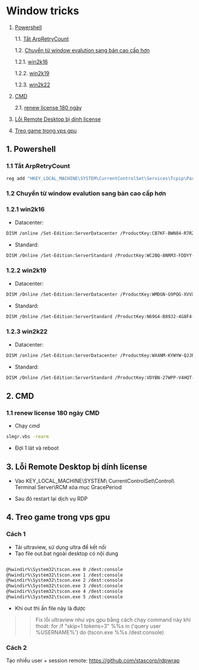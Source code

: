 # Window tricks

1. [Powershell](#Powershell)

    1.1. [Tắt ArpRetryCount](#offArpRetryCount)

    1.2. [Chuyển từ window evalution sang bản cao cấp hơn](#up-evalution)

    1.2.1. [win2k16](#win2k16)

    1.2.2. [win2k19](#win2k19)

    1.2.3. [win2k22](#win2k22)

2. [CMD](#CMD)

    2.1. [renew license 180 ngày](#renew-win-lic)

3. [Lỗi Remote Desktop bị dính license](#remote-lic)

4. [Treo game trong vps gpu](#treogamegpu)

## 1. Powershell <a name="Powershell"></a>

### 1.1 Tắt ArpRetryCount <a name="offArpRetryCount"></a>

```bash
reg add "HKEY_LOCAL_MACHINE\SYSTEM\CurrentControlSet\Services\Tcpip\Parameters" /v ArpRetryCount /t REG_QWORD /d 0 /f
```

### 1.2 Chuyển từ window evalution sang bản cao cấp hơn <a name="up-evalution"></a>

### 1.2.1 win2k16 <a name="win2k16"></a>

* Datacenter:

```bash
DISM /online /Set-Edition:ServerDatacenter /ProductKey:CB7KF-BWN84-R7R2Y-793K2-8XDDG /AcceptEula /y
```

* Standard:

```bash
DISM /Online /Set-Edition:ServerStandard /ProductKey:WC2BQ-8NRM3-FDDYY-2BFGV-KHKQY /AcceptEula /y
```

### 1.2.2 win2k19 <a name="win2k19"></a>

* Datacenter:

```bash
DISM /Online /Set-Edition:ServerDatacenter /ProductKey:WMDGN-G9PQG-XVVXX-R3X43-63DFG /AcceptEula /y
```

* Standard:
  
```bash
DISM /Online /Set-Edition:ServerStandard /ProductKey:N69G4-B89J2-4G8F4-WWYCC-J464C /AcceptEula /y
```

### 1.2.3 win2k22 <a name="win2k22"></a>
  
* Datacenter:

```bash
DISM /online /Set-Edition:ServerDatacenter /ProductKey:WX4NM-KYWYW-QJJR4-XV3QB-6VM33 /AcceptEula /y
```

* Standard:

```bash
DISM /Online /Set-Edition:ServerStandard /ProductKey:VDYBN-27WPP-V4HQT-9VMD4-VMK7H /AcceptEula /y
```

## 2. CMD <a name="CMD"></a>

### 1.1 renew license 180 ngày CMD <a name="renew-win-lic"></a>

* Chạy cmd

```bash
slmgr.vbs -rearm
```

* Đợi 1 lát và reboot

## 3. Lỗi Remote Desktop bị dính license <a name="remote-lic"></a>

* Vào KEY_LOCAL_MACHINE\SYSTEM\ CurrentControlSet\Control\ Terminal Server\RCM xóa mục GracePeriod

* Sau đó restart lại dịch vụ RDP

## 4. Treo game trong vps gpu <a name="treogamegpu"></a>

### Cách 1

* Tải ultraview, sử dụng ultra để kết nối
* Tạo file out.bat ngoài desktop có nội dung

```bash

@%windir%\System32\tscon.exe 0 /dest:console
@%windir%\System32\tscon.exe 1 /dest:console
@%windir%\System32\tscon.exe 2 /dest:console
@%windir%\System32\tscon.exe 3 /dest:console
@%windir%\System32\tscon.exe 4 /dest:console
@%windir%\System32\tscon.exe 5 /dest:console
```

* Khi out thì ấn file này là được

>> Fix lỗi ultraview như vps gpu bằng cách chạy command này khi thoát:  for /f "skip=1 tokens=3" %%s in ('query user %USERNAME%') do (tscon.exe %%s /dest:console)

### Cách 2

Tạo nhiều user + session remote: <https://github.com/stascorp/rdpwrap>
